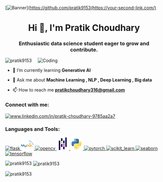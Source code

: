 
[![Banner](https://encrypted-tbn0.gstatic.com/images?q=tbn:ANd9GcSqNbIE0HT-Qqyb0Y0c3tExDJGndDylOodGWNA8QixSAw&s)](https://github.com/pratik9153(https://your-second-link.com/)

<h1 align="center">Hi 👋, I'm Pratik Choudhary</h1>
<h3 align="center">Enthusiastic data science student eager to grow and contribute.</h3>
<img align="right" alt="Coding" width="400" src="https://cdn.dribbble.com/users/1162077/screenshots/3848914/programmer.gif">

<p align="left"> <img src="https://komarev.com/ghpvc/?username=pratik9153&label=Profile%20views&color=0e75b6&style=flat" alt="pratik9153" /> </p>

- 🌱 I’m currently learning **Generative AI**

- 💬 Ask me about **Machine Learning , NLP , Deep Learning , Big data**

- 📫 How to reach me **pratikchoudhary316@gmail.com**

<h3 align="left">Connect with me:</h3>
<p align="left">
<a href="https://linkedin.com/in/www.linkedin.com/in/pratik-choudhary-9785aa2a7" target="blank"><img align="center" src="https://raw.githubusercontent.com/rahuldkjain/github-profile-readme-generator/master/src/images/icons/Social/linked-in-alt.svg" alt="www.linkedin.com/in/pratik-choudhary-9785aa2a7" height="30" width="40" /></a>
</p>

<h3 align="left">Languages and Tools:</h3>
<p align="left"> <a href="https://flask.palletsprojects.com/" target="_blank" rel="noreferrer"> <img src="https://www.vectorlogo.zone/logos/pocoo_flask/pocoo_flask-icon.svg" alt="flask" width="40" height="40"/> </a> <a href="https://www.mysql.com/" target="_blank" rel="noreferrer"> <img src="https://raw.githubusercontent.com/devicons/devicon/master/icons/mysql/mysql-original-wordmark.svg" alt="mysql" width="40" height="40"/> </a> <a href="https://opencv.org/" target="_blank" rel="noreferrer"> <img src="https://www.vectorlogo.zone/logos/opencv/opencv-icon.svg" alt="opencv" width="40" height="40"/> </a> <a href="https://pandas.pydata.org/" target="_blank" rel="noreferrer"> <img src="https://raw.githubusercontent.com/devicons/devicon/2ae2a900d2f041da66e950e4d48052658d850630/icons/pandas/pandas-original.svg" alt="pandas" width="40" height="40"/> </a> <a href="https://www.python.org" target="_blank" rel="noreferrer"> <img src="https://raw.githubusercontent.com/devicons/devicon/master/icons/python/python-original.svg" alt="python" width="40" height="40"/> </a> <a href="https://pytorch.org/" target="_blank" rel="noreferrer"> <img src="https://www.vectorlogo.zone/logos/pytorch/pytorch-icon.svg" alt="pytorch" width="40" height="40"/> </a> <a href="https://scikit-learn.org/" target="_blank" rel="noreferrer"> <img src="https://upload.wikimedia.org/wikipedia/commons/0/05/Scikit_learn_logo_small.svg" alt="scikit_learn" width="40" height="40"/> </a> <a href="https://seaborn.pydata.org/" target="_blank" rel="noreferrer"> <img src="https://seaborn.pydata.org/_images/logo-mark-lightbg.svg" alt="seaborn" width="40" height="40"/> </a> <a href="https://www.tensorflow.org" target="_blank" rel="noreferrer"> <img src="https://www.vectorlogo.zone/logos/tensorflow/tensorflow-icon.svg" alt="tensorflow" width="40" height="40"/> </a> </p>

<p><img align="left" src="https://github-readme-stats.vercel.app/api/top-langs?username=pratik9153&show_icons=true&locale=en&layout=compact" alt="pratik9153" /></p>

<p>&nbsp;<img align="center" src="https://github-readme-stats.vercel.app/api?username=pratik9153&show_icons=true&locale=en" alt="pratik9153" /></p>

<p><img align="center" src="https://github-readme-streak-stats.herokuapp.com/?user=pratik9153&" alt="pratik9153" /></p>


